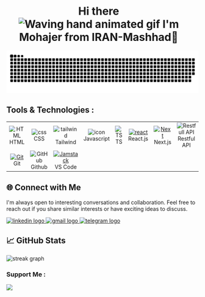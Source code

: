 <div align="left">
 <div align="center">
   <h1 style="margin-right: 20px;">
    Hi there <img src="https://raw.githubusercontent.com/nixin72/nixin72/master/wave.gif" alt="Waving hand animated gif"
      height="45" width="45" /> I'm Mohajer from IRAN-Mashhad💖
  </h1>
 </div>
<img src="https://raw.githubusercontent.com/MrMDrX/MrMDrX/output/snake.svg" alt="Snake animation" />
 
###

## Tools & Technologies :

<table>
  <tr>
    <td align="center"  width="96">
        <img src="https://skillicons.dev/icons?i=html" width="48" height="48" alt="HTML" />
      <br>HTML
    </td>
    <td align="center" width="96">
        <img src="https://skillicons.dev/icons?i=css" width="48" height="48" alt="css" />
      <br>CSS
    </td>
    <td align="center" width="96">
        <img src="https://skillicons.dev/icons?i=tailwind" width="48" height="48" alt="tailwind" />
      <br>Tailwind
    </td>
    <td align="center" width="96">
        <img src="https://techstack-generator.vercel.app/js-icon.svg" alt="icon" width="65" height="65" />
      <br>Javascript
    </td>
   </td>  
     <td align="center"  width="96">
      <img src="https://techstack-generator.vercel.app/ts-icon.svg" alt="TS" width="40" height="40"/>
      <br>TS
    </td>
   </td>  
   </td>  
     <td align="center"  width="96">
      <a href="https://reactjs.org/" target="_blank"> <img src="https://techstack-generator.vercel.app/react-icon.svg" alt="react" width="40" height="40"/> </a> 
      <br>React.js
    </td>
   </td>  
     <td align="center"  width="96">
      <a href="https://nextjs.org/" target="_blank"> <img src="https://techstack-generator.vercel.app/nginx-icon.svg" alt="Next" width="40" height="40"/> </a> 
      <br>Next.js
    </td>
     <td align="center"  width="96">
      <img src="https://techstack-generator.vercel.app/restapi-icon.svg" alt="Restfull API" width="40" height="40"/> 
      <br>Restful API
    </td>
</tr>
<tr>
    <td align="center" width="96">
      <a href="#git" >
        <img src="https://upload.wikimedia.org/wikipedia/commons/thumb/3/3f/Git_icon.svg/1200px-Git_icon.svg.png" width="48" height="48" alt="Git" />
      </a>
      <br>Git
    </td>
    <td align="center" width="96">
        <img src="https://user-images.githubusercontent.com/25181517/192108374-8da61ba1-99ec-41d7-80b8-fb2f7c0a4948.png" width="48" height="48" alt="GitHub" />
      <br>Github
    </td>
 <td align="center"  width="96">
      <a href="#vscode">
        <img src="https://upload.wikimedia.org/wikipedia/commons/9/9a/Visual_Studio_Code_1.35_icon.svg" width="48" height="48" alt="Jamstack" />
      </a>
      <br>VS Code
    </td>
</tr>
</table>

###

## 🌐 Connect with Me

I'm always open to interesting conversations and collaboration. Feel free to reach out if you share similar interests or have exciting ideas to discuss.

<div align="left">
  <a href="https://www.linkedin.com/in/mohammadhosein-mohajer-33ba07248" target="_blank">
  <img src="https://img.shields.io/static/v1?message=LinkedIn&logo=linkedin&label=&color=0077B5&logoColor=white&labelColor=&style=for-the-badge" height="35" alt="linkedin logo"  />
</a>
<a href="mailto:mohammadmohajer81@yahoo.com" target="_blank">
  <img src="https://img.shields.io/static/v1?message=Gmail&logo=gmail&label=&color=D14836&logoColor=white&labelColor=&style=for-the-badge" height="35" alt="gmail logo"  />
</a>
<a href="https://t.me/mohajer_2002" target="_blank">
  <img src="https://img.shields.io/static/v1?message=Telegram&logo=telegram&label=&color=2CA5E0&logoColor=white&labelColor=&style=for-the-badge" height="35" alt="telegram logo"  />
</a>
</div>

###

## 📈 GitHub Stats
  <img src="https://streak-stats.demolab.com?user=Mohajer2002&locale=en&mode=daily&theme=dracula&hide_border=false&border_radius=5&order=3" height="150" alt="streak graph"/>
</div>

###

<h3>Support Me :</h3>
<a href="https://www.coffeebede.com/mohajer2002"><img class="img-fluid" src="https://coffeebede.ir/DashboardTemplateV2/app-assets/images/banner/default-yellow.svg" width="250" /></a>
